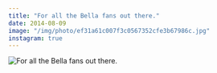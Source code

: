 ```yaml
---
title: "For all the Bella fans out there."
date: 2014-08-09
image: "/img/photo/ef31a61c007f3c0567352cfe3b67986c.jpg"
instagram: true
---
```


![For all the Bella fans out there.](/img/photo/ef31a61c007f3c0567352cfe3b67986c.jpg)
